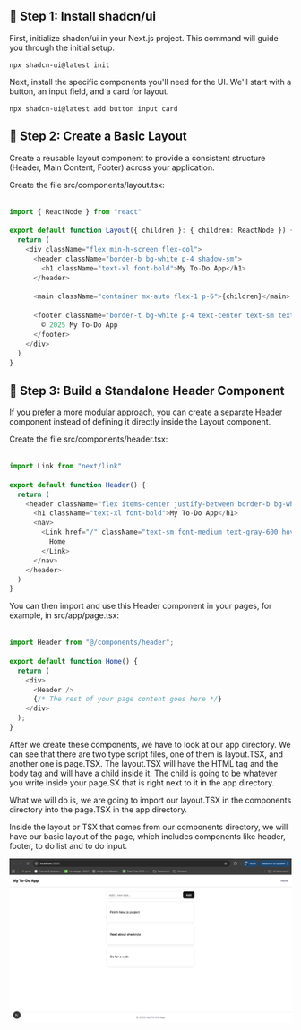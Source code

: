## 🚀 Step 1: Install shadcn/ui
First, initialize shadcn/ui in your Next.js project. This command will guide you through the initial setup.
```
npx shadcn-ui@latest init
```
Next, install the specific components you'll need for the UI. We'll start with a button, an input field, and a card for layout.

```
npx shadcn-ui@latest add button input card
```

## 📂 Step 2: Create a Basic Layout
Create a reusable layout component to provide a consistent structure (Header, Main Content, Footer) across your application.

Create the file src/components/layout.tsx:

```TypeScript

import { ReactNode } from "react"

export default function Layout({ children }: { children: ReactNode }) {
  return (
    <div className="flex min-h-screen flex-col">
      <header className="border-b bg-white p-4 shadow-sm">
        <h1 className="text-xl font-bold">My To-Do App</h1>
      </header>

      <main className="container mx-auto flex-1 p-6">{children}</main>

      <footer className="border-t bg-white p-4 text-center text-sm text-gray-500">
        © 2025 My To-Do App
      </footer>
    </div>
  )
}
```

## 📂 Step 3: Build a Standalone Header Component
If you prefer a more modular approach, you can create a separate Header component instead of defining it directly inside the Layout component.

Create the file src/components/header.tsx:

```TypeScript

import Link from "next/link"

export default function Header() {
  return (
    <header className="flex items-center justify-between border-b bg-white p-4 shadow-sm">
      <h1 className="text-xl font-bold">My To-Do App</h1>
      <nav>
        <Link href="/" className="text-sm font-medium text-gray-600 hover:text-black">
          Home
        </Link>
      </nav>
    </header>
  )
}
```

You can then import and use this Header component in your pages, for example, in src/app/page.tsx:

```TypeScript

import Header from "@/components/header";

export default function Home() {
  return (
    <div>
      <Header />
      {/* The rest of your page content goes here */}
    </div>
  );
}
```

After we create these components, we have to look at our app directory. We can see that there are two type script files, one of them is layout.TSX, and another one is page.TSX. The layout.TSX will have the HTML tag and the body tag and will have a child inside it. 
The child is going to be whatever you write inside your page.SX that is right next to it in the app directory. 

What we will do is, we are going to import our layout.TSX in the components directory into the page.TSX in the app directory.

Inside the layout or TSX that comes from our components directory, we will have our basic layout of the page, which includes components like header, footer, to do list and to do input.

![alt text](./readme-images/image.png)
